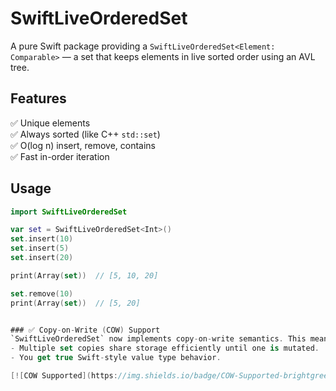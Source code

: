 # SwiftLiveOrderedSet

A pure Swift package providing a `SwiftLiveOrderedSet<Element: Comparable>` — a set that keeps elements in live sorted order using an AVL tree. 

## Features
✅ Unique elements  
✅ Always sorted (like C++ `std::set`)  
✅ O(log n) insert, remove, contains  
✅ Fast in-order iteration  

## Usage

```swift
import SwiftLiveOrderedSet

var set = SwiftLiveOrderedSet<Int>()
set.insert(10)
set.insert(5)
set.insert(20)

print(Array(set))  // [5, 10, 20]

set.remove(10)
print(Array(set))  // [5, 20]


### ✅ Copy-on-Write (COW) Support
`SwiftLiveOrderedSet` now implements copy-on-write semantics. This means:
- Multiple set copies share storage efficiently until one is mutated.
- You get true Swift-style value type behavior.

[![COW Supported](https://img.shields.io/badge/COW-Supported-brightgreen)](https://github.com/your-repo-link)
